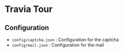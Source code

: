# Travia Tour

## Configuration

- `config/captcha.json` : Configuration for the captcha
- `config/mail.json` : Configuration for the mail
